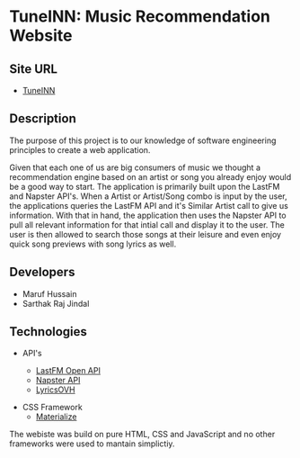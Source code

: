 
# TuneINN: Music Recommendation Website

## Site URL

- [TuneINN](https://sarthakrajjindal.github.io/)

## Description

The purpose of this project is to our knowledge of software engineering principles to create a web application. 

Given that each one of us are big consumers of music we thought a recommendation engine based on an artist or song you already enjoy would be a good way to start. The application is primarily built upon the LastFM and Napster API's. When a Artist or Artist/Song combo is input by the user, the applications queries the LastFM API and it's Similar Artist call to give us information. With that in hand, the application then uses the Napster API to pull all relevant information for that intial call and display it to the user. The user is then allowed to search those songs at  their leisure and even enjoy quick song previews with song lyrics as well.

## Developers

- Maruf Hussain
- Sarthak Raj Jindal 

## Technologies

- API's

  - [LastFM Open API](https://www.last.fm/api/)
  - [Napster API](https://developer.napster.com/)
  - [LyricsOVH](https://lyricsovh.docs.apiary.io/#)

* CSS Framework
  - [Materialize](https://materializecss.com/)

The webiste was build on pure HTML, CSS and JavaScript and no other frameworks were used to mantain simplictiy.


